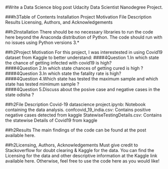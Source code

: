
#Write a Data Science blog post
Udacity Data Scientist Nanodegree Project.

###h3Table of Contents
Installation
Project Motivation
File Description
Results
Licensing, Authors, and Acknowledgements

##h2Installation
There should be no necessary libraries to run the code here beyond the Anaconda distribution of Python. The code should run with no issues using Python versions 3.*

##h2Project Motivation
For this project, I was interestested in using Covid19 dataset from Kaggle to better understand:
####4Question 1.In which state the chance of getting infected with covid19 is high?<br>
####4Question 2.In which state chances of getting cured is high ?<br>
####4Question 3.In which state the fatality rate is high?<br>
####4Question 4.Which state has tested the maximum sample and which state has tested mimimum sample ?<br>
####4Question 5.Discuss about the posive case and negative cases in the state odisha ?<br>

##h2File Description
Covid-19 datascience project.ipynb: Notebook containing the data analysis.
confcovid_19_india.csv: Contains positive negative cases detected from kaggle
StatewiseTestingDetails.csv: Contains the statewise Details of Covid19 from kaggle

##h2Results
The main findings of the code can be found at the post available here.

##h2Licensing, Authors, Acknowledgements
Must give credit to Stackoverflow for doubt clearing & Kaggle for the data. You can find the Licensing for the data and other descriptive information at the Kaggle link available here. Otherwise, feel free to use the code here as you would like!
